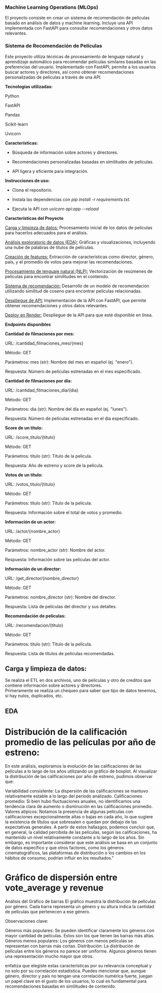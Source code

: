 ### Machine Learning Operations (MLOps) ###

El proyecto consiste en crear un sistema de recomendación de películas basado en análisis de datos y machine learning. Incluye una API implementada con FastAPI para consultar recomendaciones y otros datos relevantes.


### Sistema de Recomendación de Películas ###
Este proyecto utiliza técnicas de procesamiento de lenguaje natural y aprendizaje automático para recomendar películas similares basadas en las preferencias del usuario. Implementado con FastAPI, permite a los usuarios buscar actores y directores, así como obtener recomendaciones personalizadas de películas a través de una API.




**Tecnologías utilizadas:**

Python

FastAPI

Pandas

Scikit-learn

Uvicorn




__Características:__

- Búsqueda de información sobre actores y directores.

- Recomendaciones personalizadas basadas en similitudes de películas.

- API ligera y eficiente para integración.




__Instrucciones de uso:__

- Clona el repositorio.

- Instala las dependencias con _pip install -r requirements.txt._

- Ejecuta la API con _uvicorn api:app --reload_




**Características del Proyecto**

<u> Carga y limpieza de datos:</u> Procesamiento inicial de los datos de películas para hacerlos adecuados para el análisis.

<u>Análisis exploratorio de datos (EDA):</u> Gráficas y visualizaciones, incluyendo una nube de palabras de títulos de películas.

<u>Creación de features:</u> Extracción de características como director, género, país, y el promedio de votos para mejorar las recomendaciones.

<u>Procesamiento de lenguaje natural (NLP):</u> Vectorización de resúmenes de películas para encontrar similitudes en el contenido.

<u>Sistema de recomendación:</u> Desarrollo de un modelo de recomendación utilizando similitud de coseno para encontrar películas relacionadas.

<u>Despliegue de API:</u> Implementación de la API con FastAPI, que permite obtener recomendaciones y otros datos relevantes.

<u>Deploy en Render:</u> Despliegue de la API para que esté disponible en línea.


**Endpoints disponibles**

**Cantidad de filmaciones por mes:**  

URL: /cantidad_filmaciones_mes/{mes}  

Método: GET  

Parámetros: mes (str): Nombre del mes en español (ej. "enero").  

Respuesta: Número de películas estrenadas en el mes especificado.  



**Cantidad de filmaciones por día:**  

URL: /cantidad_filmaciones_dia/{dia}  

Método: GET  

Parámetros: dia (str): Nombre del día en español (ej. "lunes").  

Respuesta: Número de películas estrenadas en el día especificado.  


**Score de un título:**  

URL: /score_titulo/{titulo}  

Método: GET  

Parámetros: titulo (str): Título de la película.  

Respuesta: Año de estreno y score de la película.  



**Votos de un título:**  

URL: /votos_titulo/{titulo}  

Método: GET  

Parámetros: titulo (str): Título de la película.  

Respuesta: Información sobre el total de votos y promedio.  



**Información de un actor:**  

URL: /actor/{nombre_actor}  

Método: GET  

Parámetros: nombre_actor (str): Nombre del actor.  

Respuesta: Información sobre las películas del actor.  



**Información de un director:**  

URL: /get_director/{nombre_director}  

Método: GET  

Parámetros: nombre_director (str): Nombre del director.  

Respuesta: Lista de películas del director y sus detalles.  



**Recomendación de películas:**  

URL: /recomendacion/{titulo}  

Método: GET  

Parámetros: titulo (str): Título de la película.  

Respuesta: Lista de títulos de películas recomendadas.  



 
  ## Carga y limpieza de datos: ##  

  Se realiza el ETL en dos archivos, uno de peliculas y otro de creditos que contiene información sobre actores y directores.  
  Primeramente se realiza un chequeo para saber que tipo de datos tenemos, si hay nulos, duplicados, etc. 
  


          
         

## EDA ##  

# Distribución de la calificación promedio de las películas por año de estreno: #
En este análisis, exploramos la evolución de las calificaciones de las películas a lo largo de los años utilizando un gráfico de boxplot. Al visualizar la distribución de las calificaciones por año de estreno, pudimos observar que:

Variabilidad consistente: La dispersión de las calificaciones se mantuvo relativamente estable a lo largo del período analizado.
Calificaciones promedio: Si bien hubo fluctuaciones anuales, no identificamos una tendencia clara de aumento o disminución en las calificaciones promedio.
Valores atípicos: Notamos la presencia de algunas películas con calificaciones excepcionalmente altas o bajas en cada año, lo que sugiere la existencia de títulos que sobresalen o quedan por debajo de las expectativas generales.
A partir de estos hallazgos, podemos concluir que, en general, la calidad percibida de las películas, según las calificaciones, ha mantenido un nivel relativamente constante a lo largo de los años. Sin embargo, es importante considerar que este análisis se basa en un conjunto de datos específico y que otros factores, como los géneros cinematográficos, las plataformas de distribución o los cambios en los hábitos de consumo, podrían influir en los resultados."

# Gráfico de dispersión entre vote_average y revenue #  













Análisis del Gráfico de barras 
El gráfico muestra la distribución de películas por género. Cada barra representa un género y su altura indica la cantidad de películas que pertenecen a ese género.

Observaciones clave:

Géneros más populares: Se pueden identificar claramente los géneros con mayor cantidad de películas. Estos son los que tienen las barras más altas.
Géneros menos populares: Los géneros con menos películas se representan con barras más cortas.
Distribución: La distribución de películas entre los géneros no parece ser uniforme. Algunos géneros tienen una representación mucho mayor que otros.


enfatiza que elegiste estas características por su relevancia conceptual y no solo por su correlación estadística. Puedes mencionar que, aunque género, director y país no tengan una correlación numérica fuerte, juegan un papel clave en el gusto de los usuarios, lo cual es fundamental para recomendaciones basadas en similitudes de contenido.



  



